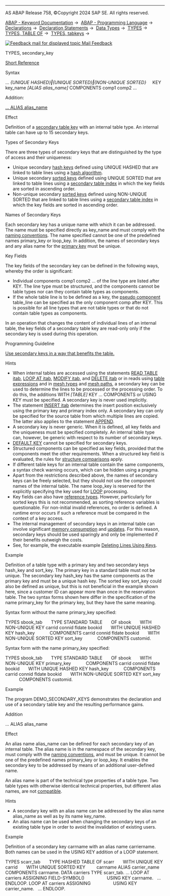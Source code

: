  

* * *

AS ABAP Release 758, ©Copyright 2024 SAP SE. All rights reserved.

[ABAP - Keyword Documentation](javascript:call_link\('abenabap.htm'\)) →  [ABAP - Programming Language](javascript:call_link\('abenabap_reference.htm'\)) →  [Declarations](javascript:call_link\('abendeclarations.htm'\)) →  [Declaration Statements](javascript:call_link\('abenabap_declarations.htm'\)) →  [Data Types](javascript:call_link\('abentypes_statements.htm'\)) →  [TYPES](javascript:call_link\('abaptypes.htm'\)) →  [TYPES, TABLE OF](javascript:call_link\('abaptypes_itab.htm'\)) →  [TYPES, tabkeys](javascript:call_link\('abaptypes_keydef.htm'\)) → 

 [![](Mail.gif?object=Mail.gif "Feedback mail for displayed topic") Mail Feedback](mailto:f1_help@sap.com?subject=Feedback%20on%20ABAP%20Documentation&body=Document:%20TYPES%2C%20secondary_key%2C%20ABAPTYPES_SECONDARY_KEY%2C%20758%0D%0A%0D%0AError:%0D%0A%0D%0A%0D%0A%0D%0ASuggestion%20for%20improvement:)

TYPES, secondary\_key

[Short Reference](javascript:call_link\('abaptypes_shortref.htm'\))

Syntax

... *{*UNIQUE HASHED*}**|**{*UNIQUE SORTED*}**|**{*NON-UNIQUE SORTED*}*
    KEY key\_name *\[*ALIAS alias\_name*\]* COMPONENTS comp1 comp2 ...

Addition:

[... ALIAS alias\_name](#!ABAP_ONE_ADD@1@)

Effect

Definition of a [secondary table key](javascript:call_link\('abensecondary_table_key_glosry.htm'\) "Glossary Entry") with an internal table type. An internal table can have up to 15 secondary keys.

Types of Secondary Keys

There are three types of secondary keys that are distinguished by the type of access and their uniqueness:

-   Unique secondary [hash keys](javascript:call_link\('abenhash_key_glosry.htm'\) "Glossary Entry") defined using UNIQUE HASHED that are linked to table lines using a [hash algorithm](javascript:call_link\('abenhash_algorithm_glosry.htm'\) "Glossary Entry").
-   Unique secondary [sorted keys](javascript:call_link\('abensorted_key_glosry.htm'\) "Glossary Entry") defined using UNIQUE SORTED that are linked to table lines using a [secondary table index](javascript:call_link\('abensecondary_table_index_glosry.htm'\) "Glossary Entry") in which the key fields are sorted in ascending order.
-   Non-unique secondary [sorted keys](javascript:call_link\('abensorted_key_glosry.htm'\) "Glossary Entry") defined using NON-UNIQUE SORTED that are linked to table lines using a [secondary table index](javascript:call_link\('abensecondary_table_index_glosry.htm'\) "Glossary Entry") in which the key fields are sorted in ascending order.

Names of Secondary Keys

Each secondary key has a unique name with which it can be addressed. The name must be specified directly as key\_name and must comply with the [naming conventions](javascript:call_link\('abennaming_conventions.htm'\)). The name specified cannot be one of the predefined names primary\_key or loop\_key. In addition, the names of secondary keys and any alias name for the [primary key](javascript:call_link\('abaptypes_primary_key.htm'\)) must be unique.

Key Fields

The key fields of the secondary key can be defined in the following ways, whereby the order is significant:

-   Individual components comp1 comp2 ... of the line type are listed after KEY. The line type must be structured, and the components cannot be table types nor can they contain table types as components.
-   If the whole table line is to be defined as a key, the [pseudo component](javascript:call_link\('abenpseudo_component_glosry.htm'\) "Glossary Entry") table\_line can be specified as the only component comp after KEY. This is possible for all line types that are not table types or that do not contain table types as components.

In an operation that changes the content of individual lines of an internal table, the key fields of a secondary table key are read-only only if the secondary key is used during this operation.

Programming Guideline

[Use secondary keys in a way that benefits the table.](javascript:call_link\('abensecondary_key_guidl.htm'\) "Guideline")

Hints

-   When internal tables are accessed using the statements [READ TABLE itab](javascript:call_link\('abapread_table.htm'\)), [LOOP AT itab](javascript:call_link\('abaploop_at_itab.htm'\)), [MODIFY itab](javascript:call_link\('abapmodify_itab.htm'\)), and [DELETE itab](javascript:call_link\('abapdelete_itab.htm'\)) or in reads using [table expressions](javascript:call_link\('abentable_expressions.htm'\)) and in [mesh types](javascript:call_link\('abaptypes_mesh.htm'\)) and [mesh paths](javascript:call_link\('abenmesh_pathes.htm'\)), a secondary key can be used to determine the lines to be processed or the processing order. To do this, the additions WITH *\[*TABLE*\]* KEY ... COMPONENTS or USING KEY must be specified. A secondary key is never used implicitly.
-   The statement [INSERT itab](javascript:call_link\('abapinsert_itab.htm'\)) determines the insert position exclusively using the primary key and primary index only. A secondary key can only be specified for the source table from which multiple lines are copied. The latter also applies to the statement [APPEND](javascript:call_link\('abapappend.htm'\)).
-   A secondary key is never generic. When it is defined, all key fields and the uniqueness must be specified completely. An internal table type can, however, be generic with respect to its number of secondary keys.
-   [DEFAULT KEY](javascript:call_link\('abaptypes_primary_key.htm'\)) cannot be specified for secondary keys.
-   Structured components can be specified as key fields, provided that the components meet the other requirements. When a structured key field is evaluated, the rules for [structure comparisons](javascript:call_link\('abenlogexp_rules_operands_struc.htm'\)) apply.
-   If different table keys for an internal table contain the same components, a syntax check warning occurs, which can be hidden using a pragma.
-   Apart from the restrictions described above, the names of secondary keys can be freely selected, but they should not use the component names of the internal table. The name loop\_key is reserved for the explicitly specifying the key used for [LOOP](javascript:call_link\('abaploop_at_itab.htm'\)) processing.
-   Key fields can also have [reference types](javascript:call_link\('abenreference_type_glosry.htm'\) "Glossary Entry"). However, particularly for sorted keys this is not recommended, as sorting reference variables is questionable. For non-initial invalid references, no order is defined. A runtime error occurs if such a reference must be compared in the context of a key access.
-   The internal management of secondary keys in an internal table can involve significant [memory consumption](javascript:call_link\('abenitab_key_memory.htm'\)) and [updates](javascript:call_link\('abenitab_key_secondary_update.htm'\)). For this reason, secondary keys should be used sparingly and only be implemented if their benefits outweigh the costs.
-   See, for example, the executable example [Deleting Lines Using Keys](javascript:call_link\('abendelete_itab_using_key_abexa.htm'\)).

Example

Definition of a table type with a primary key and two secondary keys hash\_key and sort\_key. The primary key in a standard table must not be unique. The secondary key hash\_key has the same components as the primary key and must be a unique hash key. The sorted key sort\_key could also be defined as unique, but this is not beneficial in the example shown here, since a customer ID can appear more than once in the reservation table. The two syntax forms shown here differ in the specification of the name primary\_key for the primary key, but they have the same meaning.

Syntax form without the name primary\_key specified:

TYPES sbook\_tab
      TYPE STANDARD TABLE
      OF sbook
      WITH NON-UNIQUE KEY carrid connid fldate bookid
      WITH UNIQUE HASHED KEY hash\_key
           COMPONENTS carrid connid fldate bookid
      WITH NON-UNIQUE SORTED KEY sort\_key
           COMPONENTS customid.

Syntax form with the name primary\_key specified:

TYPES sbook\_tab
      TYPE STANDARD TABLE
      OF sbook
      WITH NON-UNIQUE KEY primary\_key
           COMPONENTS carrid connid fldate bookid
      WITH UNIQUE HASHED KEY hash\_key
           COMPONENTS carrid connid fldate bookid
      WITH NON-UNIQUE SORTED KEY sort\_key
           COMPONENTS customid.

Example

The program DEMO\_SECONDARY\_KEYS demonstrates the declaration and use of a secondary table key and the resulting performance gains.

Addition   

... ALIAS alias\_name

Effect

An alias name alias\_name can be defined for each secondary key of an internal table. The alias name is in the namespace of the secondary key, must comply with the [naming conventions](javascript:call_link\('abennaming_conventions.htm'\)), and must be unique. It cannot be one of the predefined names primary\_key or loop\_key. It enables the secondary key to be addressed by means of an additional user-defined name.

An alias name is part of the technical type properties of a table type. Two table types with otherwise identical technical properties, but different alias names, are not [compatible](javascript:call_link\('abencompatible_glosry.htm'\) "Glossary Entry").

Hints

-   A secondary key with an alias name can be addressed by the alias name alias\_name as well as by its name key\_name.
-   An alias name can be used when changing the secondary keys of an existing table type in order to avoid the invalidation of existing users.

Example

Definition of a secondary key carrname with an alias name carriername. Both names can be used in the USING KEY addition of a LOOP statement.

TYPES scarr\_tab
      TYPE HASHED TABLE OF scarr
      WITH UNIQUE KEY carrid
      WITH UNIQUE SORTED KEY
        carrname ALIAS carrier\_name COMPONENTS carrname.
DATA carriers TYPE scarr\_tab.
...
LOOP AT carriers ASSIGNING FIELD-SYMBOL(<carrier>)
                 USING KEY carrname.
  ...
ENDLOOP.
LOOP AT carriers ASSIGNING <carrier>
                 USING KEY carrier\_name.
  ...
ENDLOOP.